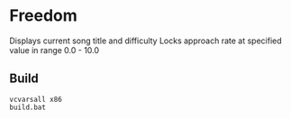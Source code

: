 # Freedom

Displays current song title and difficulty
Locks approach rate at specified value in range 0.0 - 10.0

## Build

    vcvarsall x86
    build.bat
